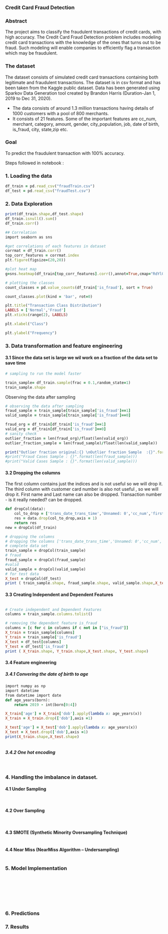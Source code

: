 ### Credit Card Fraud Detection

### Abstract

The project aims to classify the fraudulent transactions of credit cards, with high accuracy. The Credit Card Fraud Detection problem includes modeling credit card transactions with the knowledge of the ones that turns out to be fraud. Such modeling will enable companies to efficiently flag a transaction which may be fraudulent. 

### The dataset 
The dataset consists of simulated credit card transactions containing both legitimate and fraudulent transactions. The dataset is in csv format and has been taken from the Kaggle public dataset. Data has been generated using Sparkov Data Generation tool created by Brandon Harris (Duration-Jan 1, 2019 to Dec 31, 2020). 
  - The data consists of around 1.3 million transactions having details of 1000 customers with a pool of 800 merchants. 
  - It consists of 21 features. Some of the important features are cc_num, merchant, category, amount, gender, city_population, job, date of birth, is_fraud, city, state,zip etc.

### Goal 
To predict the fraudulent transaction with 100% accuracy.

Steps followed in notebook :
### 1. Loading the data 

```ruby
df_train = pd.read_csv("fraudTrain.csv")
df_test = pd.read_csv("fraudTest.csv")
```
### 2. Data Exploration
```ruby
print(df_train.shape,df_test.shape)
df_train.isnull().sum()
df_train.corr()
```
```ruby
## Correlation
import seaborn as sns

#get correlations of each features in dataset
corrmat = df_train.corr()
top_corr_features = corrmat.index
plt.figure(figsize=(20,20))

#plot heat map
g=sns.heatmap(df_train[top_corr_features].corr(),annot=True,cmap="RdYlGn")
```
```ruby
# plotting the classes
count_classes = pd.value_counts(df_train['is_fraud'], sort = True)

count_classes.plot(kind = 'bar', rot=0)

plt.title("Transaction Class Distribution")
LABELS = ['Normal','Fraud']
plt.xticks(range(2), LABELS)

plt.xlabel("Class")

plt.ylabel("Frequency")
```

### 3. Data transformation and feature engineering

#### 3.1 Since the data set is large we wil work on a fraction of the data set to save time
```ruby
# sampling to run the model faster

train_sample= df_train.sample(frac = 0.1,random_state=1)
train_sample.shape

```
Observing the data after sampling

```ruby
# observing the data after sampling
fraud_sample = train_sample[train_sample['is_fraud']==1]
valid_sample = train_sample[train_sample['is_fraud']==0]

fraud_org = df_train[df_train['is_fraud']==1]
valid_org = df_train[df_train['is_fraud']==0]
# sanity check
outlier_fraction = len(fraud_org)/float(len(valid_org))
outlier_fraction_sample = len(fraud_sample)/float(len(valid_sample))

print("Outlier fraction original:{} \nOutlier fraction Sample  :{}".format(outlier_fraction,outlier_fraction_sample))
#print("Fraud Cases Sample : {}".format(len(fraud_sample)))
#print("Valid Cases Sample : {}".format(len(valid_sample)))
```
#### 3.2 Dropping the columns

The first column contains just the indices and is not useful so we will drop it.
The third column with customer card number is also not useful , so we will drop it. 
First name and Last name can also be dropped.
Transaction number - is it really needed? can be dropped.

```ruby
def dropCol(data):
    col_to_drop = ['trans_date_trans_time','Unnamed: 0','cc_num','first','last','trans_num']
    res = data.drop(col_to_drop,axis = 1)
    return res
new = dropCol(df_train)
```


```ruby
# dropping the columns
# dropping the columns ['trans_date_trans_time','Unnamed: 0','cc_num','first','last','trans_num']
# complete data set
train_sample = dropCol(train_sample)
# fraud
fraud_sample = dropCol(fraud_sample)
#valid
valid_sample = dropCol(valid_sample)
# for test data
X_test = dropCol(df_test)
print ( train_sample.shape, fraud_sample.shape, valid_sample.shape,X_test.shape)
```
#### 3.3 Creating Independent and Dependent Features
```ruby

# Create independent and Dependent Features
columns = train_sample.columns.tolist()

# removing the dependent feature is_fraud
columns = [c for c in columns if c not in ["is_fraud"]]
X_train = train_sample[columns]
Y_train = train_sample['is_fraud']
X_test = df_test[columns]
Y_test = df_test['is_fraud']
print ( X_train.shape, Y_train.shape,X_test.shape, Y_test.shape)
```

#### 3.4 Feature engineering
##### 3.4.1 Convering the date of birth to age

```ruby
import numpy as np
import datetime
from datetime import date
def age_years(born):
    return 2019 - int(born[0:4])

X_train['age'] = X_train['dob'].apply(lambda x: age_years(x))
X_train = X_train.drop(['dob'],axis =1)

X_test['age'] = X_test['dob'].apply(lambda x: age_years(x))
X_test = X_test.drop(['dob'],axis =1)
print(X_train.shape,X_test.shape)
```

```ruby

```
##### 3.4.2 One hot encoding
```ruby

```
```ruby

```

### 4. Handling the imbalance in dataset.
#### 4.1 Under Sampling
```ruby

```
```ruby

```
#### 4.2 Over Sampling
```ruby

```
```ruby

```
#### 4.3 SMOTE (Synthetic Minority Oversampling Technique)
```ruby

```
#### 4.4 Near Miss (NearMiss Algorithm – Undersampling)
```ruby

```

### 5. Model Implementation
```ruby

```
```ruby

```
```ruby

```
```ruby

```
```ruby

```
```ruby

```
```ruby

```
### 6. Predictions
### 7. Results


